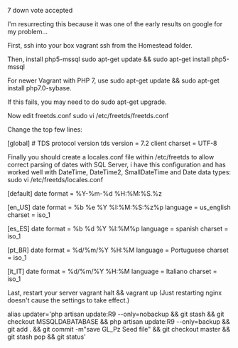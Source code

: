  7
down vote
accepted
	

I'm resurrecting this because it was one of the early results on google for my problem...

First, ssh into your box vagrant ssh from the Homestead folder.

Then, install php5-mssql sudo apt-get update && sudo apt-get install php5-mssql

For newer Vagrant with PHP 7, use sudo apt-get update && sudo apt-get install php7.0-sybase.

If this fails, you may need to do sudo apt-get upgrade.

Now edit freetds.conf sudo vi /etc/freetds/freetds.conf

Change the top few lines:

[global]
        # TDS protocol version
        tds version = 7.2
        client charset = UTF-8

Finally you should create a locales.conf file within /etc/freetds to allow correct parsing of dates with SQL Server, i have this configuration and has worked well with DateTime, DateTime2, SmallDateTime and Date data types: sudo vi /etc/freetds/locales.conf

[default]
    date format = %Y-%m-%d %H:%M:%S.%z

[en_US]
    date format = %b %e %Y %I:%M:%S:%z%p
    language = us_english
    charset = iso_1

[es_ES]
    date format = %b %d %Y %I:%M%p
    language = spanish
    charset = iso_1

[pt_BR]
    date format = %d/%m/%Y %H:%M
    language = Portuguese
    charset = iso_1

[it_IT]
    date format = %d/%m/%Y %H:%M
    language = Italiano
    charset = iso_1

Last, restart your server vagrant halt && vagrant up (Just restarting nginx doesn't cause the settings to take effect.)




alias updater='php artisan update:R9 --only=nobackup && git stash && git checkout MSSQLDABATABASE && php artisan update:R9 --only=backup && git add . && git commit -m"save GL_Pz Seed file" && git checkout master && git stash pop && git status'